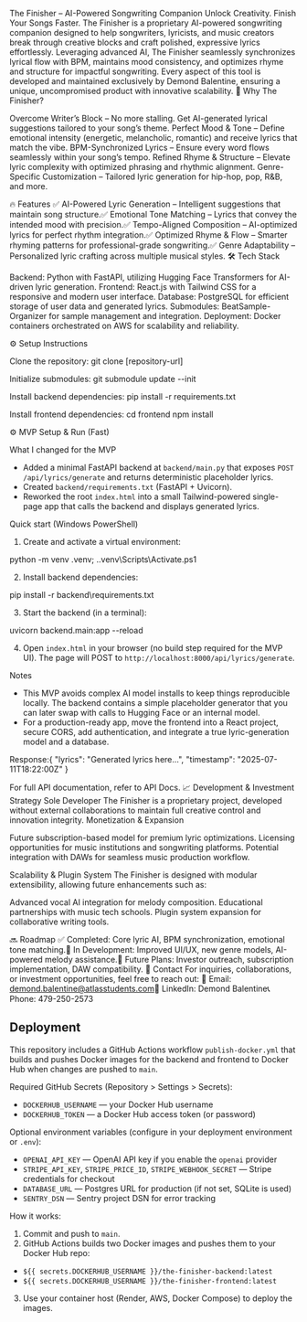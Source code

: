The Finisher – AI-Powered Songwriting Companion
Unlock Creativity. Finish Your Songs Faster.
The Finisher is a proprietary AI-powered songwriting companion designed to help songwriters, lyricists, and music creators break through creative blocks and craft polished, expressive lyrics effortlessly. Leveraging advanced AI, The Finisher seamlessly synchronizes lyrical flow with BPM, maintains mood consistency, and optimizes rhyme and structure for impactful songwriting.
Every aspect of this tool is developed and maintained exclusively by Demond Balentine, ensuring a unique, uncompromised product with innovative scalability.
🚀 Why The Finisher?

Overcome Writer’s Block – No more stalling. Get AI-generated lyrical suggestions tailored to your song’s theme.
Perfect Mood & Tone – Define emotional intensity (energetic, melancholic, romantic) and receive lyrics that match the vibe.
BPM-Synchronized Lyrics – Ensure every word flows seamlessly within your song’s tempo.
Refined Rhyme & Structure – Elevate lyric complexity with optimized phrasing and rhythmic alignment.
Genre-Specific Customization – Tailored lyric generation for hip-hop, pop, R&B, and more.

🔥 Features
✅ AI-Powered Lyric Generation – Intelligent suggestions that maintain song structure.✅ Emotional Tone Matching – Lyrics that convey the intended mood with precision.✅ Tempo-Aligned Composition – AI-optimized lyrics for perfect rhythm integration.✅ Optimized Rhyme & Flow – Smarter rhyming patterns for professional-grade songwriting.✅ Genre Adaptability – Personalized lyric crafting across multiple musical styles.
🛠️ Tech Stack

Backend: Python with FastAPI, utilizing Hugging Face Transformers for AI-driven lyric generation.
Frontend: React.js with Tailwind CSS for a responsive and modern user interface.
Database: PostgreSQL for efficient storage of user data and generated lyrics.
Submodules: BeatSample-Organizer for sample management and integration.
Deployment: Docker containers orchestrated on AWS for scalability and reliability.

⚙️ Setup Instructions

Clone the repository:
git clone [repository-url]


Initialize submodules:
git submodule update --init


Install backend dependencies:
pip install -r requirements.txt


Install frontend dependencies:
cd frontend
npm install


⚙️ MVP Setup & Run (Fast)

What I changed for the MVP
- Added a minimal FastAPI backend at `backend/main.py` that exposes `POST /api/lyrics/generate` and returns deterministic placeholder lyrics.
- Created `backend/requirements.txt` (FastAPI + Uvicorn).
- Reworked the root `index.html` into a small Tailwind-powered single-page app that calls the backend and displays generated lyrics.

Quick start (Windows PowerShell)

1) Create and activate a virtual environment:

  python -m venv .venv; .\.venv\Scripts\Activate.ps1

2) Install backend dependencies:

  pip install -r backend\requirements.txt

3) Start the backend (in a terminal):

  uvicorn backend.main:app --reload

4) Open `index.html` in your browser (no build step required for the MVP UI). The page will POST to `http://localhost:8000/api/lyrics/generate`.

Notes
- This MVP avoids complex AI model installs to keep things reproducible locally. The backend contains a simple placeholder generator that you can later swap with calls to Hugging Face or an internal model.
- For a production-ready app, move the frontend into a React project, secure CORS, add authentication, and integrate a true lyric-generation model and a database.

Response:{
  "lyrics": "Generated lyrics here...",
  "timestamp": "2025-07-11T18:22:00Z"
}





For full API documentation, refer to API Docs.
📈 Development & Investment Strategy
Sole Developer
The Finisher is a proprietary project, developed without external collaborations to maintain full creative control and innovation integrity.
Monetization & Expansion

Future subscription-based model for premium lyric optimizations.
Licensing opportunities for music institutions and songwriting platforms.
Potential integration with DAWs for seamless music production workflow.

Scalability & Plugin System
The Finisher is designed with modular extensibility, allowing future enhancements such as:

Advanced vocal AI integration for melody composition.
Educational partnerships with music tech schools.
Plugin system expansion for collaborative writing tools.

🔜 Roadmap
✅ Completed: Core lyric AI, BPM synchronization, emotional tone matching.🔄 In Development: Improved UI/UX, new genre models, AI-powered melody assistance.📅 Future Plans: Investor outreach, subscription implementation, DAW compatibility.
📩 Contact
For inquiries, collaborations, or investment opportunities, feel free to reach out:
📧 Email: demond.balentine@atlasstudents.com🔗 LinkedIn: Demond Balentine📞 Phone: 479-250-2573

## Deployment

This repository includes a GitHub Actions workflow `publish-docker.yml` that builds and pushes Docker images for the backend and frontend to Docker Hub when changes are pushed to `main`.

Required GitHub Secrets (Repository > Settings > Secrets):
- `DOCKERHUB_USERNAME` — your Docker Hub username
- `DOCKERHUB_TOKEN` — a Docker Hub access token (or password)

Optional environment variables (configure in your deployment environment or `.env`):
- `OPENAI_API_KEY` — OpenAI API key if you enable the `openai` provider
- `STRIPE_API_KEY`, `STRIPE_PRICE_ID`, `STRIPE_WEBHOOK_SECRET` — Stripe credentials for checkout
- `DATABASE_URL` — Postgres URL for production (if not set, SQLite is used)
- `SENTRY_DSN` — Sentry project DSN for error tracking

How it works:
1. Commit and push to `main`.
2. GitHub Actions builds two Docker images and pushes them to your Docker Hub repo:
  - `${{ secrets.DOCKERHUB_USERNAME }}/the-finisher-backend:latest`
  - `${{ secrets.DOCKERHUB_USERNAME }}/the-finisher-frontend:latest`
3. Use your container host (Render, AWS, Docker Compose) to deploy the images.

